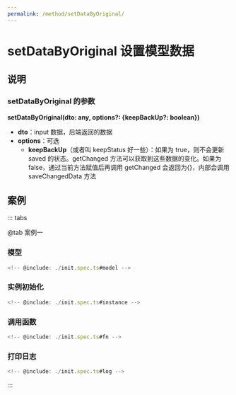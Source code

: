 ```yaml
---
permalink: /method/setDataByOriginal/
---
```


# setDataByOriginal 设置模型数据

## 说明

### setDataByOriginal 的参数

**setDataByOriginal(dto: any, options?: {keepBackUp?: boolean})**

- **dto**：input 数据，后端返回的数据
- **options**：可选
  - **keepBackUp**（或者叫 keepStatus 好一些）：如果为 true，则不会更新 saved 的状态。getChanged 方法可以获取到这些数据的变化。如果为 false，通过当前方法赋值后再调用 getChanged 会返回为{}，内部会调用 saveChangedData 方法

## 案例

::: tabs

@tab 案例一

### 模型

```ts :no-line-numbers
<!-- @include: ./init.spec.ts#model -->
```

### 实例初始化

```ts :no-line-numbers
<!-- @include: ./init.spec.ts#instance -->
```

### 调用函数

```ts :no-line-numbers
<!-- @include: ./init.spec.ts#fn -->
```

### 打印日志

```ts :no-line-numbers
<!-- @include: ./init.spec.ts#log -->
```

:::

